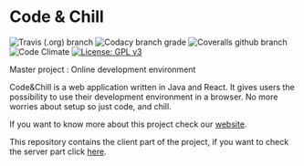 # Code & Chill
![Travis (.org) branch](https://img.shields.io/travis/CodeChillAlluna/code-chill-client/master.svg?style=for-the-badge) ![Codacy branch grade](https://img.shields.io/codacy/grade/43a38b1824344b8fb5496798cac09162/master.svg?style=for-the-badge) ![Coveralls github branch](https://img.shields.io/coveralls/github/CodeChillAlluna/code-chill-client/master.svg?style=for-the-badge) ![Code Climate](https://img.shields.io/codeclimate/maintainability/CodeChillAlluna/code-chill-client.svg?style=for-the-badge) [![License: GPL v3](https://img.shields.io/badge/License-GPL%20v3-blue.svg?style=for-the-badge)](https://www.gnu.org/licenses/gpl-3.0)

Master project : Online development environment

Code&Chill is a web application written in Java and React. It gives users the possibility to use their development environment in a browser. No more worries about setup so just code, and chill.

If you want to know more about this project check our [website](https://codechillalluna.github.io/code-chill/).

This repository contains the client part of the project, if you want to check the server part click [here](https://github.com/CodeChillAlluna/code-chill-server).

